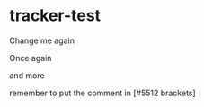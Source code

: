 tracker-test
============
Change me again

Once again

and more

remember to put the comment in [#5512 brackets]



